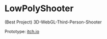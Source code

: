 # LowPolyShooter
 (Best Project) 3D-WebGL-Third-Person-Shooter
<p>Prototype: <a href="https://naumnek.itch.io/lowpolyshooter" title="Open from Itch.io">itch.io</a>

